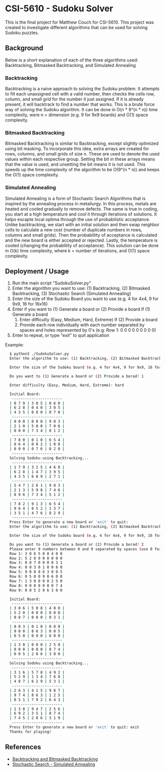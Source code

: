 
# CSI-5610 - Sudoku Solver

This is the final project for Matthew Couch for CSI-5610. This project was created to investigate different algorithms that can be used for solving Sudoku puzzles. 


## Background

Below is a short explanation of each of the three algorithms used: Backtracking, Bitmasked Backtracking, and Simulated Annealing

### Backtracking

Backtracking is a naive approach to solving the Sudoku problem. It attempts to fill each unassigned cell with a valid number, then checks the cells row, column, and small grid for the number it just assigned. If it is already present, it will backtrack to find a number that works. This is a brute force way of solving the Sudoku algorithm. It can be done in O(n * 9^(n * n)) time complexity, were n = dimension (e.g. 9 for 9x9 boards) and O(1) space complexity. 

### Bitmasked Backtracking

Bitmasked Backtracking is similar to Backtracking, except slightly optimized using bit masking. To incorporate this idea, extra arrays are created for rows, columns, and small grids of size n. These are used to denote the used values within each respective group. Setting the bit in these arrays means that the value is used, and unsetting the bit means it is not used. This speeds up the time complexity of the algorithm to be O(9^(n * n)) and keeps the O(1) space complexity. 

### Simulated Annealing

Simulated Annealing is a form of Stochastic Search Algorithms that is inspired by the annealing process in metallurgy. In this process, metals are heated and cooled gradually to remove defects. The same is true in coding, you start at a high temperature and cool it through iterations of solutions. It helps escapte local optima through the use of probabilistic acceptance. Unlike backtracking, we start with an initial solution and then swap neighbor cells to calculate a new cost (number of duplicate numbers in rows, columns and small grids). Then the probablility of acceptance is calculated and the new board is either accepted or rejected. Lastly, the temperature is cooled (changing the probablility of acceptance). This solution can be done in O(k) time complexity, where k = number of iterations, and O(1) space complexity. 
## Deployment / Usage

1. Run the main script "SudokuSolver.py"
2. Enter the algorithm you want to use: (1) Backtracking, (2) Bitmasked Backtracking, (3) Stochastic Search (Simulated Annealing)
3. Enter the size of the Sudoku Board you want to use (e.g. 4 for 4x4, 9 for 9x9, 16 for 16x16)
4. Enter if you want to (1) Generate a board or (2) Provide a board
   If (1) Generate a board
      1. Enter difficulty (Easy, Medium, Hard, Extreme)
   If (2) Provide a board
      1. Provide each row individually with each number separated by spaces and holes represented by 0's
         (e.g: Row 1: 0 0 0 0 0 0 0 0 0)
5. Enter to repeat, or type "exit" to quit application


Example: 
```bash
  $ python3 ./SudokuSolver.py 
  Enter the algorithm to use: (1) Backtracking, (2) Bitmasked Backtracking, (3) Stochastic Search (Simulated Annealing): 1

  Enter the size of the Sudoku board (e.g. 4 for 4x4, 9 for 9x9, 16 for 16x16): 9

  Do you want to (1) Generate a board or (2) Provide a borad? 1

  Enter difficulty (Easy, Medium, Hard, Extreme): hard

  Initial Board:
   -----------------------
  | 0 7 9 | 3 0 5 | 0 6 0 |
  | 6 2 8 | 0 4 0 | 3 0 5 |
  | 4 3 5 | 0 8 0 | 0 7 0 |
   -----------------------
  | 0 0 0 | 0 0 0 | 9 0 3 |
  | 2 1 0 | 5 0 0 | 7 0 6 |
  | 0 0 0 | 7 3 4 | 0 1 2 |
   -----------------------
  | 7 8 0 | 0 1 0 | 6 5 4 |
  | 0 6 4 | 0 0 2 | 1 0 0 |
  | 0 0 0 | 0 7 6 | 0 2 0 |
   -----------------------
  Solving Sodoku using Backtracking...
   -----------------------
  | 1 7 9 | 3 2 5 | 4 6 8 |
  | 6 2 8 | 1 4 7 | 3 9 5 |
  | 4 3 5 | 6 8 9 | 2 7 1 |
   -----------------------
  | 5 4 7 | 2 6 1 | 9 8 3 |
  | 2 1 3 | 5 9 8 | 7 4 6 |
  | 8 9 6 | 7 3 4 | 5 1 2 |
   -----------------------
  | 7 8 2 | 9 1 3 | 6 5 4 |
  | 9 6 4 | 8 5 2 | 1 3 7 |
  | 3 5 1 | 4 7 6 | 8 2 9 |
   -----------------------
  Press Enter to generate a new board or 'exit' to quit:
  Enter the algorithm to use: (1) Backtracking, (2) Bitmasked Backtracking, (3) Stochastic Search (Simulated Annealing): 1

  Enter the size of the Sudoku board (e.g. 4 for 4x4, 9 for 9x9, 16 for 16x16): 9

  Do you want to (1) Generate a board or (2) Provide a borad? 2
  Please enter 9 numbers between 0 and 9 separated by spaces (use 0 for empty cells):
  Row 1: 3 0 6 5 0 8 4 0 0
  Row 2: 5 2 0 0 0 0 0 0 0
  Row 3: 0 8 7 0 0 0 0 3 1
  Row 4: 0 0 3 0 1 0 0 8 0
  Row 5: 9 0 0 8 6 3 0 0 5
  Row 6: 0 5 0 0 9 0 6 0 0
  Row 7: 1 3 0 0 0 0 2 5 0
  Row 8: 0 0 0 0 0 0 0 7 4
  Row 9: 0 0 5 2 0 6 3 0 0

  Initial Board:
   -----------------------
  | 3 0 6 | 5 0 8 | 4 0 0 |
  | 5 2 0 | 0 0 0 | 0 0 0 |
  | 0 8 7 | 0 0 0 | 0 3 1 |
   -----------------------
  | 0 0 3 | 0 1 0 | 0 8 0 |
  | 9 0 0 | 8 6 3 | 0 0 5 |
  | 0 5 0 | 0 9 0 | 6 0 0 |
   -----------------------
  | 1 3 0 | 0 0 0 | 2 5 0 |
  | 0 0 0 | 0 0 0 | 0 7 4 |
  | 0 0 5 | 2 0 6 | 3 0 0 |
   -----------------------
  Solving Sodoku using Backtracking...
   -----------------------
  | 3 1 6 | 5 7 8 | 4 9 2 |
  | 5 2 9 | 1 3 4 | 7 6 8 |
  | 4 8 7 | 6 2 9 | 5 3 1 |
   -----------------------
  | 2 6 3 | 4 1 5 | 9 8 7 |
  | 9 7 4 | 8 6 3 | 1 2 5 |
  | 8 5 1 | 7 9 2 | 6 4 3 |
   -----------------------
  | 1 3 8 | 9 4 7 | 2 5 6 |
  | 6 9 2 | 3 5 1 | 8 7 4 |
  | 7 4 5 | 2 8 6 | 3 1 9 |
   -----------------------
  Press Enter to generate a new board or 'exit' to quit: exit
  Thanks for playing!
```


## References

 - [Backtracking and Bitmasked Backtracking](https://www.geeksforgeeks.org/sudoku-backtracking-7/)
 - [Stochastic Search - Simulated Annealing](https://www.geeksforgeeks.org/local-search-algorithm-in-artificial-intelligence/#2-simulated-annealing)


